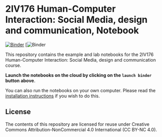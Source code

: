 # 2IV176 Human-Computer Interaction: Social Media, design and communication, Notebook

[![Binder](https://mybinder.org/badge_logo.svg)](https://mybinder.org/v2/gh/https%3A%2F%2Fmybinder.org%2Fv2%2Fgh%2F2IV176%2Ftextmining_jupyter%2Fmaster/master)
[![Binder](https://mybinder.org/v2/gh/2IV176/textmining_jupyter/805488fdd1141fef025d2d109d1dba1926f0cf8d)

This repository contains the example and lab notebooks for the 2IV176 Human-Computer Interaction: Social Media, design and communication course.


**Launch the notebooks on the cloud by clicking on the `launch binder` button above**.

You can also run the notebooks on your own computer. Please read the [installation instructions](INSTALL.md) if you wish to do this.

## License

The contents of this repository are licensed for reuse under Creative Commons Attribution-NonCommercial 4.0 International (CC BY-NC 4.0).
